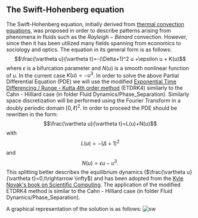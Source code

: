 ## The Swift-Hohenberg equation
The Swift-Hohenberg equation, initially derived from [thermal convection equations](https://journals.aps.org/pra/abstract/10.1103/PhysRevA.15.319), was proposed in order to describe patterns arising from phenomena in fluids such as the $Rayleigh-B\acute{e}nard$ convection. However, since then it has been utilized many fields spanning from economics to sociology and optics. The equation in its general form is as follows:
$$\frac{\vartheta u}{\vartheta t}=-(\Delta+1)^2 u +\epsilon u + K(u)$$
where $\epsilon$ is a bifurcation parameter and $N(u)$ is a smooth nonlinear function of $u$. In the current case $K(u)=-u^3$. In order to solve the above Partial Differential Equation (PDE) we will use the modified [Exponential Time Differencing / Runge - Kutta 4th order method](https://people.maths.ox.ac.uk/trefethen/publication/PDF/2005_111.pdf) (ETDRK4) similarly to the Cahn - Hilliard case (in folder Fluid Dynamics/Phase_Separation). Similarly space discretization will be performed using the Fourier Transform in a doubly periodic domain $[0,\ell]^2$. In order to proceed the PDE should be rewritten in the form:
$$\frac{\vartheta u}{\vartheta t}=L(u)+N(u)$$
with
$$L(u)=-(\Delta+1)^2$$ and $$N(u)=\epsilon u - u^3.$$
This splitting better describes the equilibrium dynamics ($\frac{\vartheta u}{\vartheta t}=0,t\rightarrow \infty$) and has been adopted from the [Kyle Novak's book on Scientific Computing](https://www.mathworks.com/academia/books/numerical-methods-for-scientific-computing-novak.html). The application of the modified ETDRK4 method is similar to the Cahn - Hilliard case (in folder Fluid Dynamics/Phase_Separation).

A graphical representation of the solution is as follows:
![sw](https://github.com/cfilelispapadopoulos/Tiny-Examples-of-Computational-Physics/assets/137081674/e023de19-3747-41f8-8f09-66dddcef18d0)
